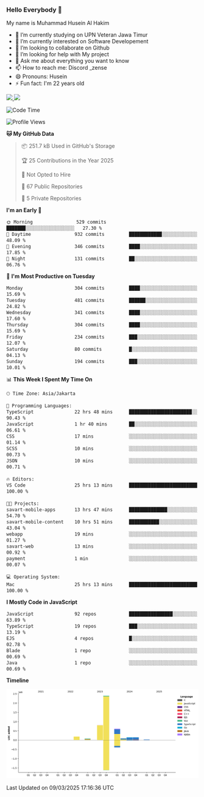 ### Hello Everybody 👋

My name is Muhammad Husein Al Hakim

- 🔭 I’m currently studying on UPN Veteran Jawa Timur
- 🌱 I’m currently interested on Software Developement
- 👯 I’m looking to collaborate on Github
- 🤔 I’m looking for help with My project
- 💬 Ask me about everything you want to know
- 📫 How to reach me: Discord _zense
- 😄 Pronouns: Husein
- ⚡ Fun fact: I'm 22 years old

<p align="left">
<a href="https://github.com/huseinhq">
  <img height="180em" src="https://github-readme-stats-eight-theta.vercel.app/api?username=huseinhq&show_icons=true&theme=algolia&include_all_commits=true&count_private=true"/>
  <img height="180em" src="https://github-readme-stats-eight-theta.vercel.app/api/top-langs/?username=huseinhq&layout=compact&langs_count=8&theme=algolia"/>
</a>
</p>

<!--START_SECTION:waka-->
![Code Time](http://img.shields.io/badge/Code%20Time-1%2C930%20hrs%207%20mins-blue)

![Profile Views](http://img.shields.io/badge/Profile%20Views-1-blue)

**🐱 My GitHub Data** 

> 📦 251.7 kB Used in GitHub's Storage 
 > 
> 🏆 25 Contributions in the Year 2025
 > 
> 🚫 Not Opted to Hire
 > 
> 📜 67 Public Repositories 
 > 
> 🔑 5 Private Repositories 
 > 
**I'm an Early 🐤** 

```text
🌞 Morning                529 commits         ███████░░░░░░░░░░░░░░░░░░   27.30 % 
🌆 Daytime                932 commits         ████████████░░░░░░░░░░░░░   48.09 % 
🌃 Evening                346 commits         ████░░░░░░░░░░░░░░░░░░░░░   17.85 % 
🌙 Night                  131 commits         ██░░░░░░░░░░░░░░░░░░░░░░░   06.76 % 
```
📅 **I'm Most Productive on Tuesday** 

```text
Monday                   304 commits         ████░░░░░░░░░░░░░░░░░░░░░   15.69 % 
Tuesday                  481 commits         ██████░░░░░░░░░░░░░░░░░░░   24.82 % 
Wednesday                341 commits         ████░░░░░░░░░░░░░░░░░░░░░   17.60 % 
Thursday                 304 commits         ████░░░░░░░░░░░░░░░░░░░░░   15.69 % 
Friday                   234 commits         ███░░░░░░░░░░░░░░░░░░░░░░   12.07 % 
Saturday                 80 commits          █░░░░░░░░░░░░░░░░░░░░░░░░   04.13 % 
Sunday                   194 commits         ███░░░░░░░░░░░░░░░░░░░░░░   10.01 % 
```


📊 **This Week I Spent My Time On** 

```text
🕑︎ Time Zone: Asia/Jakarta

💬 Programming Languages: 
TypeScript               22 hrs 48 mins      ███████████████████████░░   90.43 % 
JavaScript               1 hr 40 mins        ██░░░░░░░░░░░░░░░░░░░░░░░   06.61 % 
CSS                      17 mins             ░░░░░░░░░░░░░░░░░░░░░░░░░   01.14 % 
SCSS                     10 mins             ░░░░░░░░░░░░░░░░░░░░░░░░░   00.73 % 
JSON                     10 mins             ░░░░░░░░░░░░░░░░░░░░░░░░░   00.71 % 

🔥 Editors: 
VS Code                  25 hrs 13 mins      █████████████████████████   100.00 % 

🐱‍💻 Projects: 
savart-mobile-apps       13 hrs 47 mins      ██████████████░░░░░░░░░░░   54.70 % 
savart-mobile-content    10 hrs 51 mins      ███████████░░░░░░░░░░░░░░   43.04 % 
webapp                   19 mins             ░░░░░░░░░░░░░░░░░░░░░░░░░   01.27 % 
savart-web               13 mins             ░░░░░░░░░░░░░░░░░░░░░░░░░   00.92 % 
payment                  1 min               ░░░░░░░░░░░░░░░░░░░░░░░░░   00.07 % 

💻 Operating System: 
Mac                      25 hrs 13 mins      █████████████████████████   100.00 % 
```

**I Mostly Code in JavaScript** 

```text
JavaScript               92 repos            ████████████████░░░░░░░░░   63.89 % 
TypeScript               19 repos            ███░░░░░░░░░░░░░░░░░░░░░░   13.19 % 
EJS                      4 repos             █░░░░░░░░░░░░░░░░░░░░░░░░   02.78 % 
Blade                    1 repo              ░░░░░░░░░░░░░░░░░░░░░░░░░   00.69 % 
Java                     1 repo              ░░░░░░░░░░░░░░░░░░░░░░░░░   00.69 % 
```



**Timeline**

![Lines of Code chart](https://raw.githubusercontent.com/HuseinHQ/HuseinHQ/main/assets/bar_graph.png)


 Last Updated on 09/03/2025 17:16:36 UTC
<!--END_SECTION:waka-->
